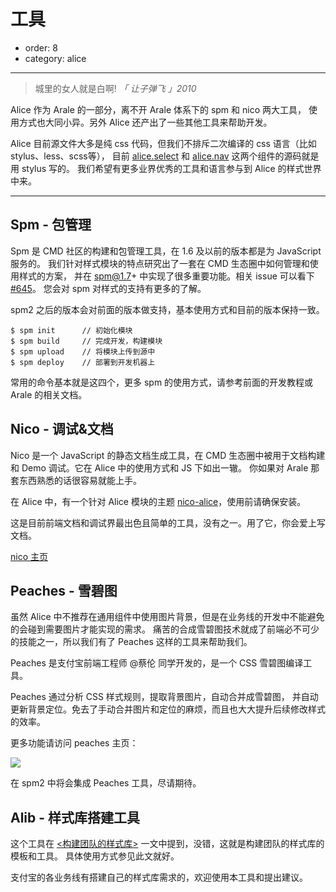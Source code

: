 # 工具

- order: 8
- category: alice

---

> 城里的女人就是白啊! *「 让子弹飞 」2010*

Alice 作为 Arale 的一部分，离不开 Arale 体系下的 spm 和 nico 两大工具，
使用方式也大同小异。另外 Alice 还产出了一些其他工具来帮助开发。

Alice 目前源文件大多是纯 css 代码，但我们不排斥二次编译的 css 语言（比如stylus、less、scss等），
目前 [alice.select](http://aliceui.org/select) 和 [alice.nav](http://aliceui.org/nav) 这两个组件的源码就是用 stylus 写的。
我们希望有更多业界优秀的工具和语言参与到 Alice 的样式世界中来。

---

## Spm - 包管理

Spm 是 CMD 社区的构建和包管理工具，在 1.6 及以前的版本都是为 JavaScript 服务的。
我们针对样式模块的特点研究出了一套在 CMD 生态圈中如何管理和使用样式的方案，
并在 spm@1.7+ 中实现了很多重要功能。相关 issue 可以看下 [#645](https://github.com/spmjs/spm/issues/645)。
您会对 spm 对样式的支持有更多的了解。

spm2 之后的版本会对前面的版本做支持，基本使用方式和目前的版本保持一致。

```
$ spm init      // 初始化模块
$ spm build     // 完成开发，构建模块
$ spm upload    // 将模块上传到源中
$ spm deploy    // 部署到开发机器上
```

常用的命令基本就是这四个，更多 spm 的使用方式，请参考前面的开发教程或 Arale 的相关文档。


## Nico - 调试&文档

Nico 是一个 JavaScript 的静态文档生成工具，在 CMD 生态圈中被用于文档构建和 Demo 调试。它在 Alice 中的使用方式和 JS 下如出一辙。
你如果对 Arale 那套东西熟悉的话很容易就能上手。

在 Alice 中，有一个针对 Alice 模块的主题 [nico-alice](https://github.com/aliceui/nico-alice)，使用前请确保安装。

这是目前前端文档和调试界最出色且简单的工具，没有之一。用了它，你会爱上写文档。

[nico 主页](http://lab.lepture.com/nico/)

## Peaches - 雪碧图

虽然 Alice 中不推荐在通用组件中使用图片背景，但是在业务线的开发中不能避免的会碰到需要图片才能实现的需求。
痛苦的合成雪碧图技术就成了前端必不可少的技能之一，所以我们有了 Peaches 这样的工具来帮助我们。

Peaches 是支付宝前端工程师 @蔡伦 同学开发的，是一个 CSS 雪碧图编译工具。

Peaches 通过分析 CSS 样式规则，提取背景图片，自动合并成雪碧图，
并自动更新背景定位。免去了手动合并图片和定位的麻烦，而且也大大提升后续修改样式的效率。

更多功能请访问 peaches 主页：

[![](https://raw.github.com/slowhost/upload/1362839444253/peaches.png)](http://peaches.io/)

在 spm2 中将会集成 Peaches 工具，尽请期待。

## Alib - 样式库搭建工具

这个工具在 [<构建团队的样式库>](/docs/build.html#构建团队的样式库) 一文中提到，没错，这就是构建团队的样式库的模板和工具。
具体使用方式参见此文就好。

支付宝的各业务线有搭建自己的样式库需求的，欢迎使用本工具和提出建议。
